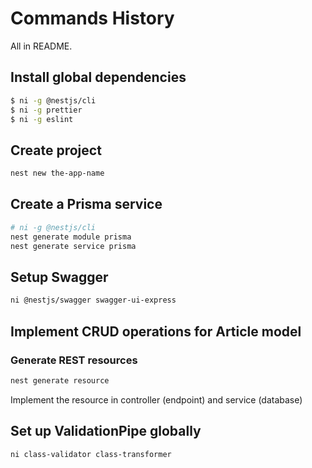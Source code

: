 # Commands History

All in README.

## Install global dependencies

```sh
$ ni -g @nestjs/cli
$ ni -g prettier
$ ni -g eslint
```

## Create project

```sh
nest new the-app-name
```

## Create a Prisma service

```sh
# ni -g @nestjs/cli
nest generate module prisma
nest generate service prisma
```

## Setup Swagger

```sh
ni @nestjs/swagger swagger-ui-express
```

## Implement CRUD operations for Article model

### Generate REST resources

```sh
nest generate resource
```

Implement the resource in controller (endpoint) and service (database)

## Set up ValidationPipe globally

```sh
ni class-validator class-transformer
```
